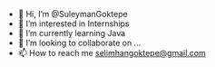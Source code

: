 - 👋 Hi, I’m @SuleymanGoktepe
- 👀 I’m interested in Internships
- 🌱 I’m currently learning Java
- 💞️ I’m looking to collaborate on ...
- 📫 How to reach me selimhangoktepe@gmail.com

<!---
SuleymanGoktepe/SuleymanGoktepe is a ✨ special ✨ repository because its `README.md` (this file) appears on your GitHub profile.
You can click the Preview link to take a look at your changes.
--->
